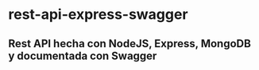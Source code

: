 # rest-api-express-swagger

## Rest API hecha con NodeJS, Express, MongoDB y documentada con Swagger